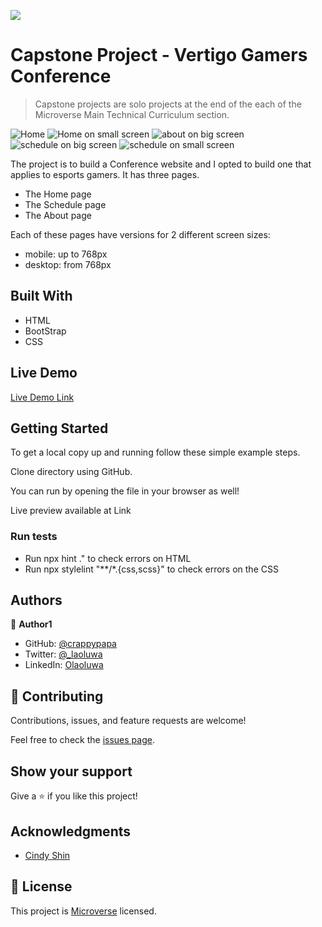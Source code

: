 ![](https://img.shields.io/badge/Microverse-blueviolet)

# Capstone Project - Vertigo Gamers Conference

> Capstone projects are solo projects at the end of the each of the Microverse Main Technical Curriculum section. 

![Home](./screenshot.png)
![Home on small screen](./assets/img/homesmall.png)
![about on big screen](./assets/img/about.png)
![schedule on big screen](./assets/img/schedulebig.png)
![schedule on small screen](./assets/img/schedulesmall.png)

The project is to build a Conference website and I opted to build one that applies to esports gamers. It has three pages.
- The Home page
- The Schedule page
- The About page

Each of these pages have versions for 2 different screen sizes: 

- mobile: up to 768px
- desktop: from 768px

## Built With

- HTML
- BootStrap
- CSS

## Live Demo

[Live Demo Link](https://crappypapa.github.io/Vertigo/index.html)


## Getting Started


To get a local copy up and running follow these simple example steps.

Clone directory using GitHub. 

You can run by opening the file in your browser as well!

Live preview available at Link

### Run tests

- Run npx hint ." to check errors on HTML
- Run npx stylelint "**/*.{css,scss}" to check errors on the CSS

## Authors

👤 **Author1**

- GitHub: [@crappypapa](https://github.com/crappypapa)
- Twitter: [@_laoluwa](https://twitter.com/_laoluwa)
- LinkedIn: [Olaoluwa](https://linkedin.com/in/olaoluwa-soladoye)


## 🤝 Contributing

Contributions, issues, and feature requests are welcome!

Feel free to check the [issues page](https://github.com/crappypapa/Vertigo/issues/).

## Show your support

Give a ⭐️ if you like this project!

## Acknowledgments

- [Cindy Shin ](https://www.behance.net/adagio07)

## 📝 License

This project is [Microverse](https://microverse.org) licensed.
